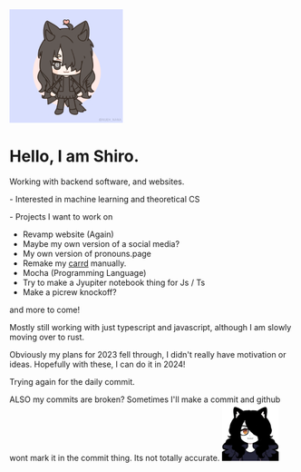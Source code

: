 <img src="/Me_Chibi.png" width="200" height="200">

# Hello, I am Shiro.
Working with backend software, and websites.

\- Interested in machine learning and theoretical CS

\- Projects I want to work on
* Revamp website (Again)
* Maybe my own version of a social media?
* My own version of pronouns.page
* Remake my [carrd](https://plausiblyshiro.carrd.co/) manually.
* Mocha (Programming Language)
* Try to make a Jyupiter notebook thing for Js / Ts
* Make a picrew knockoff?

and more to come!

Mostly still working with just typescript and javascript, although I am slowly moving over to rust.

Obviously my plans for 2023 fell through, I didn't really have motivation or ideas.
Hopefully with these, I can do it in 2024!

Trying again for the daily commit.

ALSO my commits are broken? Sometimes I'll make a commit and github wont mark it in the commit thing. Its not totally accurate.
<img src="/Me ^-^.png" width="100" height="100">
